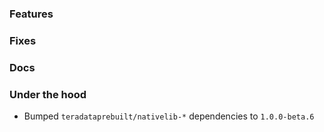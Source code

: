 ### Features
### Fixes

### Docs

### Under the hood
* Bumped `teradataprebuilt/nativelib-*` dependencies to `1.0.0-beta.6`
